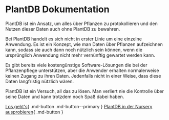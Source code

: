 # PlantDB Dokumentation

PlantDB ist ein Ansatz, um alles über Pflanzen zu protokollieren und den Nutzen dieser Daten auch ohne PlantDB zu bewahren.

Bei PlantDB handelt es sich nicht in erster Linie um eine einzelne Anwendung. Es ist ein Konzept, wie man Daten über Pflanzen aufzeichnen kann, sodass sie auch dann noch nützlich sein können, wenn die ursprünglich Anwendung nicht mehr vernünftig gewartet werden kann.

Es gibt bereits viele kostengünstige Software-Lösungen die bei der Pflanzenpflege unterstützen, aber die Anwender erhalten normalerweise keinen Zugang zu ihren Daten. Jedenfalls nicht in einer Weise, dass diese Daten langfristig nützlich wären.

PlantDB ist ein Versuch, all das zu lösen. Man verliert nie die Kontrolle über seine Daten und kann trotzdem noch Spaß dabei haben.

[Los geht's](./tutorial/index.md){ .md-button .md-button--primary }
[PlantDB in der Nursery ausprobieren](/plantdb/nursery/){ .md-button }
